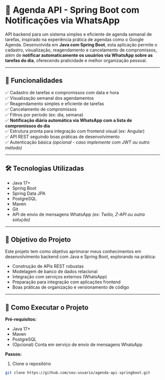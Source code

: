 # 📅 Agenda API - Spring Boot com Notificações via WhatsApp

API backend para um sistema simples e eficiente de agenda semanal de tarefas, inspirado na experiência prática de agendas como o Google Agenda. Desenvolvida em **Java com Spring Boot**, esta aplicação permite o cadastro, visualização, reagendamento e cancelamento de compromissos, além de **notificar automaticamente os usuários via WhatsApp sobre as tarefas do dia**, oferecendo praticidade e melhor organização pessoal.

---

## 🚀 Funcionalidades

✅ Cadastro de tarefas e compromissos com data e hora  
✅ Visualização semanal dos agendamentos  
✅ Reagendamento simples e eficiente de tarefas  
✅ Cancelamento de compromissos  
✅ Filtros por período (ex: dia, semana)  
✅ **Notificação diária automática via WhatsApp com a lista de compromissos do dia**  
✅ Estrutura pronta para integração com frontend visual (ex: Angular)  
✅ API REST seguindo boas práticas de desenvolvimento  
✅ Autenticação básica *(opcional - caso implemente com JWT ou outro método)*  

---

## 🛠️ Tecnologias Utilizadas

- Java 17+  
- Spring Boot  
- Spring Data JPA  
- PostgreSQL  
- Maven  
- Git  
- API de envio de mensagens WhatsApp *(ex: Twilio, Z-API ou outra solução)*  

---

## 🎯 Objetivo do Projeto

Este projeto tem como objetivo aprimorar meus conhecimentos em desenvolvimento backend com Java e Spring Boot, explorando na prática:

- Construção de APIs REST robustas  
- Modelagem de banco de dados relacional  
- Integração com serviços externos (WhatsApp)  
- Preparação para integração com aplicações frontend  
- Boas práticas de organização e versionamento de código  

---

## 🔧 Como Executar o Projeto

**Pré-requisitos:**  
- Java 17+  
- Maven  
- PostgreSQL  
- (Opcional) Conta em serviço de envio de mensagens WhatsApp  

**Passos:**  
1. Clone o repositório  
```bash
git clone https://github.com/seu-usuario/agenda-api-springboot.git


